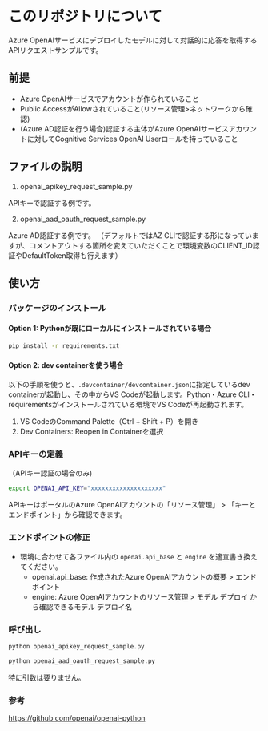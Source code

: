 # このリポジトリについて

Azure OpenAIサービスにデプロイしたモデルに対して対話的に応答を取得するAPIリクエストサンプルです。

## 前提

 * Azure OpenAIサービスでアカウントが作られていること
 * Public AccessがAllowされていること(リソース管理>ネットワークから確認)
 * (Azure AD認証を行う場合)認証する主体がAzure OpenAIサービスアカウントに対してCognitive Services OpenAI Userロールを持っていること

## ファイルの説明

1. openai_apikey_request_sample.py

APIキーで認証する例です。

2. openai_aad_oauth_request_sample.py

Azure AD認証する例です。
（デフォルトではAZ CLIで認証する形になっていますが、コメントアウトする箇所を変えていただくことで環境変数のCLIENT_ID認証やDefaultToken取得も行えます）

## 使い方

### パッケージのインストール
#### Option 1: Pythonが既にローカルにインストールされている場合
```bash
pip install -r requirements.txt
```
#### Option 2: dev containerを使う場合
以下の手順を使うと、`.devcontainer/devcontainer.json`に指定しているdev containerが起動し、その中からVS Codeが起動します。Python・Azure CLI・requirementsがインストールされている環境でVS Codeが再起動されます。
1. VS CodeのCommand Palette（Ctrl + Shift + P）を開き
2. Dev Containers: Reopen in Containerを選択

### APIキーの定義

（APIキー認証の場合のみ)
```bash
export OPENAI_API_KEY="xxxxxxxxxxxxxxxxxxxx"
```
APIキーはポータルのAzure OpenAIアカウントの「リソース管理」 > 「キーとエンドポイント」から確認できます。

### エンドポイントの修正

* 環境に合わせて各ファイル内の ``openai.api_base`` と ``engine`` を適宜書き換えてください。
  * openai.api_base: 作成されたAzure OpenAIアカウントの概要 > エンドポイント
  * engine: Azure OpenAIアカウントのリソース管理 > モデル デプロイ から確認できるモデル デプロイ名

### 呼び出し

```bash
python openai_apikey_request_sample.py
```

```bash
python openai_aad_oauth_request_sample.py
```

特に引数は要りません。

### 参考

https://github.com/openai/openai-python
